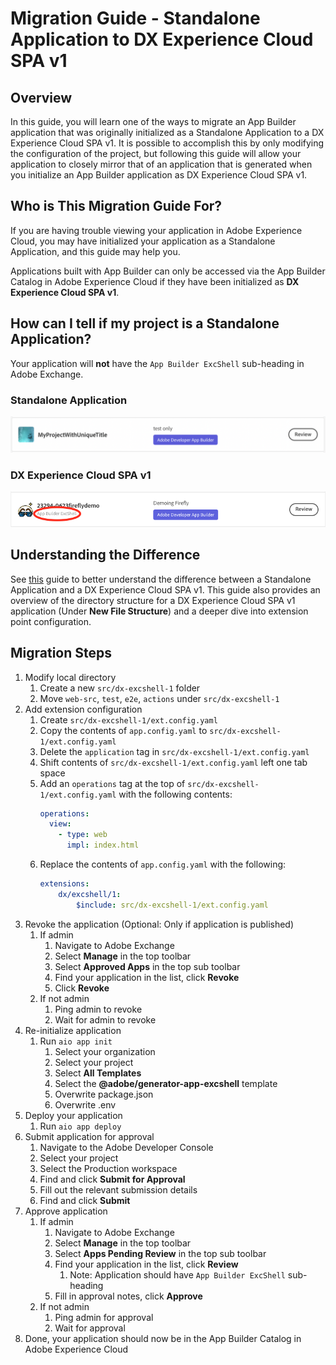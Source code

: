 # Migration Guide - Standalone Application to DX Experience Cloud SPA v1

## Overview 

In this guide, you will learn one of the ways to migrate an App Builder application that was originally initialized as a Standalone Application to a 
DX Experience Cloud SPA v1. It is possible to accomplish this by only modifying the configuration of the project, but following this guide will allow your application to closely mirror that of an application that is generated when you initialize an App Builder application as DX Experience Cloud SPA v1. 

## Who is This Migration Guide For?

If you are having trouble viewing your application in Adobe Experience Cloud, you may have initialized your application as a 
Standalone Application, and this guide may help you. 

Applications built with App Builder can only be accessed via the App Builder Catalog in Adobe Experience Cloud if they have been initialized as **DX 
Experience Cloud SPA v1**. 

## How can I tell if my project is a Standalone Application?

Your application will **not** have the `App Builder ExcShell` sub-heading in Adobe Exchange. 

### Standalone Application 
![Standalone Application](../../images/experience_cloud_standalone_application.png)

### DX Experience Cloud SPA v1
![DX Experience Cloud SPA v1](../../images/experience_cloud_dx_experience_cloud_spa.png)

## Understanding the Difference 

See [this](../extensions/extension_migration_guide.md#old-file-structure) guide to 
better understand the difference between a Standalone Application and a DX Experience Cloud SPA v1. This guide also provides an overview of the
directory structure for a DX Experience Cloud SPA v1 application (Under **New File Structure**) and a deeper dive into extension point configuration. 

## Migration Steps 

1. Modify local directory 
    1. Create a new `src/dx-excshell-1` folder
    2. Move `web-src`, `test`, `e2e`, `actions` under `src/dx-excshell-1`
2. Add extension configuration 
    1. Create `src/dx-excshell-1/ext.config.yaml` 
    3. Copy the contents of `app.config.yaml` to `src/dx-excshell-1/ext.config.yaml` 
    4. Delete the `application` tag in `src/dx-excshell-1/ext.config.yaml` 
    5. Shift contents of `src/dx-excshell-1/ext.config.yaml` left one tab space 
    6. Add an `operations` tag at the top of `src/dx-excshell-1/ext.config.yaml` with the following contents: 
        ```yaml
        operations:
          view:
            - type: web
              impl: index.html
        ```
    6. Replace the contents of `app.config.yaml` with the following: 
        ```yaml
        extensions:
            dx/excshell/1:
                $include: src/dx-excshell-1/ext.config.yaml
        ```
3. Revoke the application (Optional: Only if application is published)
    1. If admin
        1. Navigate to Adobe Exchange 
        2. Select **Manage** in the top toolbar 
        3. Select **Approved Apps** in the top sub toolbar
        4. Find your application in the list, click **Revoke**
        5. Click **Revoke**
    2. If not admin
        1. Ping admin to revoke
        2. Wait for admin to revoke 
4. Re-initialize application 
    1. Run `aio app init`
        1. Select your organization 
        2. Select your project 
        3. Select **All Templates**
        4. Select the **@adobe/generator-app-excshell** template
        5. Overwrite package.json 
        6. Overwrite .env
5. Deploy your application
    1. Run `aio app deploy` 
7. Submit application for approval
    1. Navigate to the Adobe Developer Console 
    2. Select your project
    3. Select the Production workspace 
    4. Find and click **Submit for Approval**
    5. Fill out the relevant submission details
    6. Find and click **Submit** 
8. Approve application 
    1. If admin
        1. Navigate to Adobe Exchange 
        2. Select **Manage** in the top toolbar 
        3. Select **Apps Pending Review** in the top sub toolbar
        4. Find your application in the list, click **Review**
            1. Note: Application should have `App Builder ExcShell` sub-heading
        5. Fill in approval notes, click **Approve** 
    2. If not admin
        1. Ping admin for approval
        2. Wait for approval
9. Done, your application should now be in the App Builder Catalog in Adobe Experience Cloud
